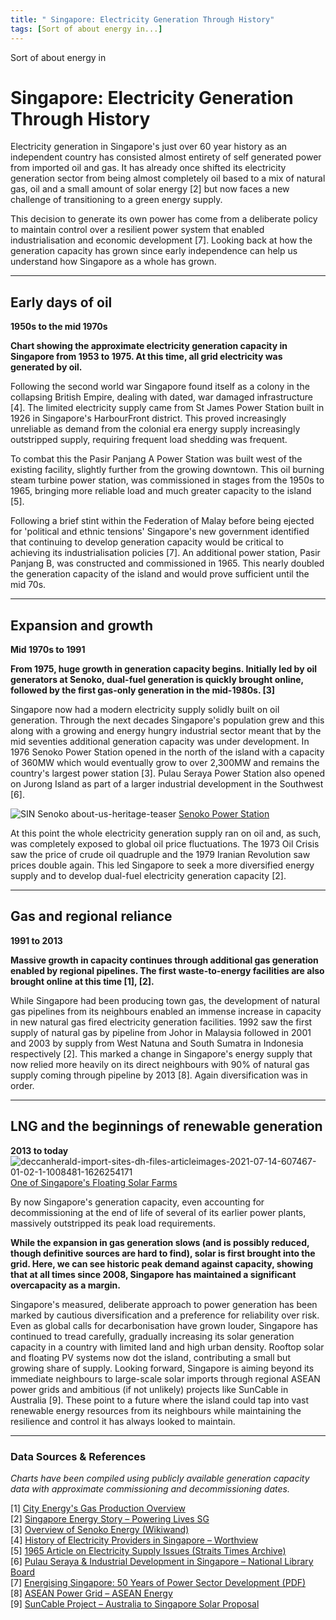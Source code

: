 ```yaml
---
title: " Singapore: Electricity Generation Through History"
tags: [Sort of about energy in...]
---
```


Sort of about energy in

# Singapore: Electricity Generation Through History

Electricity generation in Singapore's just over 60 year history as an independent country has consisted almost entirety of self generated power from imported oil and gas. It has already once shifted its electricity generation sector from being almost completely oil based to a mix of natural gas, oil and a small amount of solar energy [2] but now faces a new challenge of transitioning to a green energy supply.

This decision to generate its own power has come from a deliberate policy to maintain control over a resilient power system that enabled industrialisation and economic development [7]. Looking back at how the generation capacity has grown since early independence can help us understand how Singapore as a whole has grown.

***

## Early days of oil

**1950s to the mid 1970s**

**Chart showing the approximate electricity generation capacity in Singapore from 1953 to 1975. At this time, all grid electricity was generated by oil.**

Following the second world war Singapore found itself as a colony in the collapsing British Empire, dealing with dated, war damaged infrastructure [4]. The limited electricity supply came from St James Power Station built in 1926 in Singapore's HarbourFront district. This proved increasingly unreliable as demand from the colonial era energy supply increasingly outstripped supply, requiring frequent load shedding was frequent.

To combat this the Pasir Panjang A Power Station was built west of the existing facility, slightly further from the growing downtown. This oil burning steam turbine power station, was commissioned in stages from the 1950s to 1965, bringing more reliable load and much greater capacity to the island [5].

Following a brief stint within the Federation of Malay before being ejected for 'political and ethnic tensions' Singapore's new government identified that continuing to develop generation capacity would be critical to achieving its industrialisation policies [7]. An additional power station, Pasir Panjang B, was constructed and commissioned in 1965. This nearly doubled the generation capacity of the island and would prove sufficient until the mid 70s.

***

## Expansion and growth

**Mid 1970s to 1991**

**From 1975, huge growth in generation capacity begins. Initially led by oil generators at Senoko, dual-fuel generation is quickly brought online, followed by the first gas-only generation in the mid-1980s. [3]**

Singapore now had a modern electricity supply solidly built on oil generation. Through the next decades Singapore's population grew and this along with a growing and energy hungry industrial sector meant that by the mid seventies additional generation capacity was under development. In 1976 Senoko Power Station opened in the north of the island with a capacity of 360MW which would eventually grow to over 2,300MW and remains the country's largest power station [3]. Pulau Seraya Power Station also opened on Jurong Island as part of a larger industrial development in the Southwest [6].

![SIN Senoko about-us-heritage-teaser](https://github.com/user-attachments/assets/294a6dff-b869-40e5-8658-dac1db88bf6a) [Senoko Power Station](https://www.nlb.gov.sg/main/image-detail?cmsuuid=a17ec1ff-fdd8-41d3-a599-ff9c0f157650)

At this point the whole electricity generation supply ran on oil and, as such, was completely exposed to global oil price fluctuations. The 1973 Oil Crisis saw the price of crude oil quadruple and the 1979 Iranian Revolution saw prices double again. This led Singapore to seek a more diversified energy supply and to develop dual-fuel electricity generation capacity [2].

***

## Gas and regional reliance

**1991 to 2013**

**Massive growth in capacity continues through additional gas generation enabled by regional pipelines. The first waste-to-energy facilities are also brought online at this time [1], [2].**

While Singapore had been producing town gas, the development of natural gas pipelines from its neighbours enabled an immense increase in capacity in new natural gas fired electricity generation facilities. 1992 saw the first supply of natural gas by pipeline from Johor in Malaysia followed in 2001 and 2003 by supply from West Natuna and South Sumatra in Indonesia respectively [2]. This marked a change in Singapore's energy supply that now relied more heavily on its direct neighbours with 90% of natural gas supply coming through pipeline by 2013 [8]. Again diversification was in order.

***

## LNG and the beginnings of renewable generation

**2013 to today** ![deccanherald-import-sites-dh-files-articleimages-2021-07-14-607467-01-02-1-1008481-1626254171](https://github.com/user-attachments/assets/40d42ba3-6b3b-4c11-9b40-2b8b8cf103d4) [One of Singapore's Floating Solar Farms](%5bhttps://www.siww.com.sg/spotlight-2023/programme/technical-site-visits/sembcorp-tengeh-floating-solar-farm)

By now Singapore's generation capacity, even accounting for decommissioning at the end of life of several of its earlier power plants, massively outstripped its peak load requirements.

**While the expansion in gas generation slows (and is possibly reduced, though definitive sources are hard to find), solar is first brought into the grid. Here, we can see historic peak demand against capacity, showing that at all times since 2008, Singapore has maintained a significant overcapacity as a margin.**

Singapore's measured, deliberate approach to power generation has been marked by cautious diversification and a preference for reliability over risk. Even as global calls for decarbonisation have grown louder, Singapore has continued to tread carefully, gradually increasing its solar generation capacity in a country with limited land and high urban density. Rooftop solar and floating PV systems now dot the island, contributing a small but growing share of supply. Looking forward, Singapore is aiming beyond its immediate neighbours to large-scale solar imports through regional ASEAN power grids and ambitious (if not unlikely) projects like SunCable in Australia [9]. These point to a future where the island could tap into vast renewable energy resources from its neighbours while maintaining the resilience and control it has always looked to maintain.

***

### Data Sources & References

*Charts have been compiled using publicly available generation capacity data with approximate commissioning and decommissioning dates.*

[1] [City Energy's Gas Production Overview](https://www.cityenergy.com.sg/about-us/our-gas-production-plant/)  
[2] [Singapore Energy Story – Powering Lives SG](https://www.poweringlives.gov.sg/about/singapore-energy-story/)  
[3] [Overview of Senoko Energy (Wikiwand)](https://www.wikiwand.com/en/articles/Senoko_Energy)  
[4] [History of Electricity Providers in Singapore – Worthview](https://www.worthview.com/the-history-of-electricity-providers-in-singapore/)  
[5] [1965 Article on Electricity Supply Issues (Straits Times Archive)](https://eresources.nlb.gov.sg/newspapers/digitised/article/straitstimes19651015-1.2.179)  
[6] [Pulau Seraya & Industrial Development in Singapore – National Library Board](https://www.nlb.gov.sg/main/article-detail?cmsuuid=93a29125-66aa-46c6-8ca3-9b9b0f65ab8d)  
[7] [Energising Singapore: 50 Years of Power Sector Development (PDF)](https://isomer-user-content.by.gov.sg/50/d622b41a-1516-484e-a4fc-63f9d16481bb/uss-energising-singapore.pdf)  
[8] [ASEAN Power Grid – ASEAN Energy](https://aseanenergy.org/apaec/asean-power-grid/)  
[9] [SunCable Project – Australia to Singapore Solar Proposal](https://www.suncable.energy)
